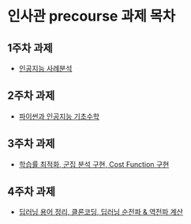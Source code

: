 # 인사관 precourse 과제 목차

## 1주차 과제
- [인공지능 사례분석](https://github.com/aimclee/gwangju-AI-precourse/blob/master/1%EC%A3%BC%EC%B0%A8%20%EA%B3%BC%EC%A0%9C.ipynb)

## 2주차 과제
- [파이썬과 인공지능 기초수학](https://nbviewer.jupyter.org/github/aimclee/gwangju-AI-precourse/blob/master/2%E1%84%8C%E1%85%AE%E1%84%8E%E1%85%A1%E1%84%80%E1%85%AA%E1%84%8C%E1%85%A6.ipynb)

## 3주차 과제
- [학습률 최적화, 군집 분석 구현, Cost Function 구현](https://github.com/aimclee/gwangju-AI-precourse/blob/master/3%EC%A3%BC%EC%B0%A8_assignment.ipynb)

## 4주차 과제
- [딥러닝 용어 정리, 클론코딩, 딥러닝 순전파 & 역전파 계산](https://github.com/aimclee/gwangju-AI-precourse/blob/master/4%EC%A3%BC%EC%B0%A8_assignment.ipynb)
